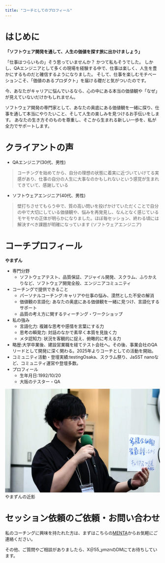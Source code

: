 ```yaml
---
title: "コーチとしてのプロフィール"
---
```


# はじめに

**「ソフトウェア開発を通して、人生の価値を探す旅に出かけましょう」**

「仕事はつらいもの」そう思っていませんか？
かつて私もそうでした。
しかし、QAエンジニアとして多くの現場を経験する中で、仕事は楽しく、人生を豊かにするものだと確信するようになりました。
そして、仕事を楽しむモチベーションこそ、「価値のあるプロダクト」を届ける礎だと気がついたのです。

今、あなたがキャリアに悩んでいるなら、心の中にある本当の価値観や「なぜ」が見えていないだけかもしれません。

ソフトウェア開発の専門家として、あなたの奥底にある価値観を一緒に探り、仕事を通して本当にやりたいこと、そして人生の楽しみを見つけるお手伝いをします。
あなたの生き方そのものを尊重し、そこから生まれる新しい一歩を、私が全力でサポートします。

# クライアントの声
- QAエンジニア(30代、男性)
> コーチングを始めてから、自分の理想の状態に着実に近づいていけてる実感があり、仕事の自分の人生に大事なのかもしれないという感覚が生まれてきていて、感謝している 
- ソフトウェアエンジニア(40代、男性)
> 壁打ちさせてもらう中で、質の高い問いを投げかけていただくことで自分の中で大切にしている価値観や、悩みを再発見し、なんとなく感じているモヤモヤの正体が明らかになりました。ほぼ毎セッション、終わる頃には解決すべき課題が明確になっています (ソフトウェアエンジニア)

# コーチプロフィール
**やまずん**
- 専門分野
    - ソフトウェアテスト、品質保証、アジャイル開発、スクラム、ふりかえりなど、ソフトウェア開発全般、エンジニアコミュニティ
- コーチングで提供できること
    - パーソナルコーチング:キャリアや仕事の悩み、漠然とした不安の解消
    - 価値観の言語化: あなたの奥底にある価値観を一緒に見つけ、言語化するサポート
    - 品質の考え方に関するティーチング・ワークショップ
- 私の強み
    - 言語化力: 複雑な思考や感情を言葉にする力
    - 思考の瞬発力: 対話のなかで素早く本質を見抜く力
    - メタ認知力: 状況を客観的に捉え、俯瞰的に考える力
- 略歴:大学卒業後、建設営業職を経てテスト会社へ。その後、事業会社のQAリードとして開発に深く関わる。2025年よりコーチとしての活動を開始。
- コミュニティ活動・登壇実績:testingOsaka、スクラム祭り、JaSST nanoなど、コミュニティ運営や登壇多数。
- プロフィール
    - 生年月日:1992/10/20
    - 大阪のテスター・QA

![](/images/yamazun_real2.jpg)
やまずんの近影

# セッション依頼のご依頼・お問い合わせ
私のコーチングに興味を持たれた方は、まずはこちらの[MENTA](https://menta.work/user/98929)からお気軽にご連絡ください。

その他、ご質問やご相談がありましたら、X＠55_ymznのDMにてお待ちしています。